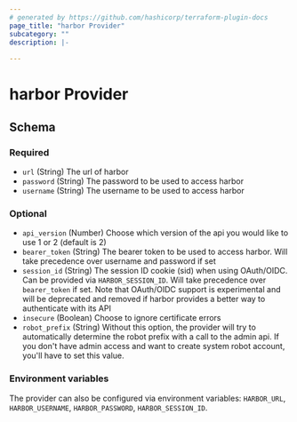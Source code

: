 ```yaml
---
# generated by https://github.com/hashicorp/terraform-plugin-docs
page_title: "harbor Provider"
subcategory: ""
description: |-
  
---
```


# harbor Provider

<!-- schema generated by tfplugindocs -->

## Schema

### Required

- `url` (String) The url of harbor
- `password` (String) The password to be used to access harbor
- `username` (String) The username to be used to access harbor

### Optional

- `api_version` (Number) Choose which version of the api you would like to use 1 or 2 (default is 2)
- `bearer_token` (String) The bearer token to be used to access harbor. Will take precedence over username and password if set
- `session_id` (String) The session ID cookie (sid) when using OAuth/OIDC. Can be provided via `HARBOR_SESSION_ID`. Will take precedence over `bearer_token` if set. Note that OAuth/OIDC support is experimental and will be deprecated and removed if harbor provides a better way to authenticate with its API
- `insecure` (Boolean) Choose to ignore certificate errors
- `robot_prefix` (String) Without this option, the provider will try to automatically determine the robot prefix with a call to the admin api. If you don't have admin access and want to create system robot account, you'll have to set this value.

### Environment variables

The provider can also be configured via environment variables: `HARBOR_URL`, `HARBOR_USERNAME`, `HARBOR_PASSWORD`, `HARBOR_SESSION_ID`.
